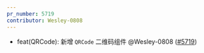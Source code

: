 ```yaml
---
pr_number: 5719
contributor: Wesley-0808
---
```


- feat(QRCode): 新增 `QRCode` 二维码组件 @Wesley-0808 ([#5719](https://github.com/Tencent/tdesign-vue-next/pull/5719))
